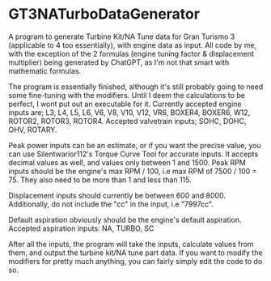 # GT3NATurboDataGenerator
A program to generate Turbine Kit/NA Tune data for Gran Turismo 3 (applicable to 4 too essentially), with engine data as input. All code by me, with the exception of the 2 formulas (engine tuning factor & displacement multiplier) being generated by ChatGPT, as I'm not that smart with mathematic formulas.

The program is essentially finished, although it's still probably going to need some fine-tuning with the modifiers. Until I deem the calculations to be perfect, I wont put out an executable for it.
Currently accepted engine inputs are;
L3, L4, L5, L6, V6, V8, V10, V12, VR6, BOXER4, BOXER6, W12, ROTOR2, ROTOR3, ROTOR4.
Accepted valvetrain inputs;
SOHC, DOHC, OHV, ROTARY.

Peak power inputs can be an estimate, or if you want the precise value, you can use Silentwarior112's Torque Curve Tool for accurate inputs. It accepts decimal values as well, and values only between 1 and 1500.
Peak RPM inputs should be the engine's max RPM / 100, i.e max RPM of 7500 / 100 = 75. They also need to be more than 1 and less than 115.

Displacement inputs should currently be between 600 and 8000. Additionally, do not include the "cc" in the input, i.e "7997cc".

Default aspiration obviously should be the engine's default aspiration.
Accepted aspiration inputs:
NA, TURBO, SC

After all the inputs, the program will take the inputs, calculate values from them, and output the turbine kit/NA tune part data.
If you want to modify the modifiers for pretty much anything, you can fairly simply edit the code to do so.
